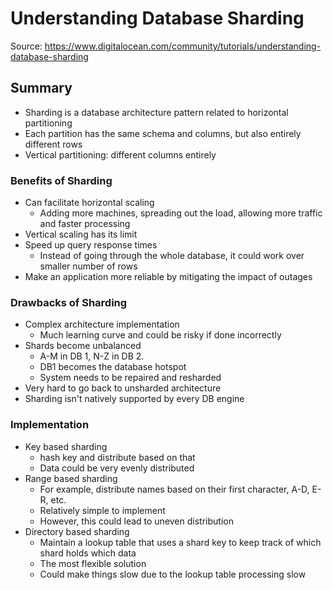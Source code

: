 # Understanding Database Sharding
Source: https://www.digitalocean.com/community/tutorials/understanding-database-sharding

## Summary
- Sharding is a database architecture pattern related to horizontal partitioning
- Each partition has the same schema and columns, but also entirely different rows
- Vertical partitioning: different columns entirely

### Benefits of Sharding
- Can facilitate horizontal scaling
    - Adding more machines, spreading out the load, allowing more traffic and faster processing
- Vertical scaling has its limit
- Speed up query response times
    - Instead of going through the whole database, it could work over smaller number of rows
- Make an application more reliable by mitigating the impact of outages

### Drawbacks of Sharding
- Complex architecture implementation
    - Much learning curve and could be risky if done incorrectly
- Shards become unbalanced
    - A-M in DB 1, N-Z in DB 2.
    - DB1 becomes the database hotspot
    - System needs to be repaired and resharded
- Very hard to go back to unsharded architecture
- Sharding isn't natively supported by every DB engine

### Implementation
- Key based sharding
    - hash key and distribute based on that
    - Data could be very evenly distributed
- Range based sharding
    - For example, distribute names based on their first character, A-D, E-R, etc.
    - Relatively simple to implement
    - However, this could lead to uneven distribution
- Directory based sharding
    - Maintain a lookup table that uses a shard key to keep track of which shard holds which data
    - The most flexible solution
    - Could make things slow due to the lookup table processing slow
